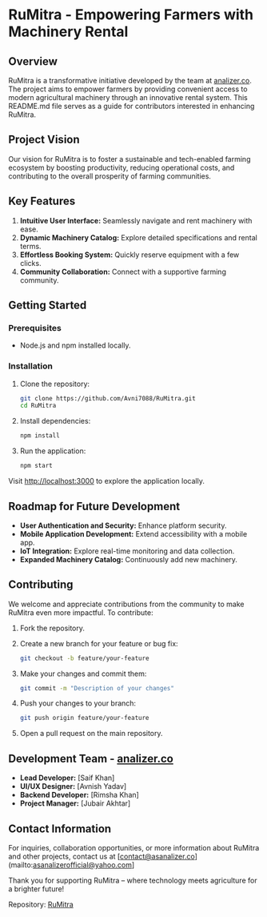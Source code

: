 # RuMitra - Empowering Farmers with Machinery Rental

## Overview

RuMitra is a transformative initiative developed by the team at [analizer.co](https://analizer.co/). The project aims to empower farmers by providing convenient access to modern agricultural machinery through an innovative rental system. This README.md file serves as a guide for contributors interested in enhancing RuMitra.

## Project Vision

Our vision for RuMitra is to foster a sustainable and tech-enabled farming ecosystem by boosting productivity, reducing operational costs, and contributing to the overall prosperity of farming communities.

## Key Features

1. **Intuitive User Interface:** Seamlessly navigate and rent machinery with ease.
2. **Dynamic Machinery Catalog:** Explore detailed specifications and rental terms.
3. **Effortless Booking System:** Quickly reserve equipment with a few clicks.
4. **Community Collaboration:** Connect with a supportive farming community.

## Getting Started

### Prerequisites

- Node.js and npm installed locally.

### Installation

1. Clone the repository:
    ```bash
    git clone https://github.com/Avni7088/RuMitra.git
    cd RuMitra
    ```

2. Install dependencies:
    ```bash
    npm install
    ```

3. Run the application:
    ```bash
    npm start
    ```

Visit [http://localhost:3000](http://localhost:3000) to explore the application locally.

## Roadmap for Future Development

- **User Authentication and Security:** Enhance platform security.
- **Mobile Application Development:** Extend accessibility with a mobile app.
- **IoT Integration:** Explore real-time monitoring and data collection.
- **Expanded Machinery Catalog:** Continuously add new machinery.

## Contributing

We welcome and appreciate contributions from the community to make RuMitra even more impactful. To contribute:

1. Fork the repository.
2. Create a new branch for your feature or bug fix:
    ```bash
    git checkout -b feature/your-feature
    ```

3. Make your changes and commit them:
    ```bash
    git commit -m "Description of your changes"
    ```

4. Push your changes to your branch:
    ```bash
    git push origin feature/your-feature
    ```

5. Open a pull request on the main repository.

## Development Team - [analizer.co](https://analizer.co/)

- **Lead Developer:** [Saif Khan]
- **UI/UX Designer:** [Avnish Yadav]
- **Backend Developer:** [Rimsha Khan]
- **Project Manager:** [Jubair Akhtar]

## Contact Information

For inquiries, collaboration opportunities, or more information about RuMitra and other projects, contact us at [contact@asanalizer.co](mailto:asanalizerofficial@yahoo.com]

Thank you for supporting RuMitra – where technology meets agriculture for a brighter future!

Repository: [RuMitra](https://github.com/Avni7088/RuMitra)
